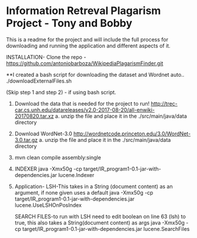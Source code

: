 # Information Retreval Plagarism Project - Tony and Bobby

This is a readme for the project and will include the full process for downloading 
and running the application and different aspects of it. 

INSTALLATION- Clone the repo - https://github.com/antoniobarboza/WikipediaPlagarismFinder.git

**I created a bash script for downloading the dataset and Wordnet auto..
./downloadExternalFiles.sh

(Skip step 1 and step 2) - if using bash script. 

1. Download the data that is needed for the project to run! 
   http://trec-car.cs.unh.edu/datareleases/v2.0-2017-08-20/all-enwiki-20170820.tar.xz
   a. unzip the file and place it in the ./src/main/java/data directory

2. Download WordNet-3.0 
   http://wordnetcode.princeton.edu/3.0/WordNet-3.0.tar.gz
   a. unzip the file and place it in the ./src/main/java/data directory

3. mvn clean compile assembly:single

5. INDEXER 
   java -Xmx50g -cp target/IR_program1-0.1-jar-with-dependencies.jar lucene.Indexer
   
6. Application-
   LSH-This takes in a String (document content) as an argument, if none given uses a default
   java -Xmx50g -cp target/IR_program1-0.1-jar-with-dependencies.jar lucene.UseLSHOnPosIndex
   
   SEARCH FILES-to run with LSH need to edit boolean on line 63 (lsh) to true, this also takes a String(document content) as args
   java -Xmx50g -cp target/IR_program1-0.1-jar-with-dependencies.jar lucene.SearchFiles
   
   

